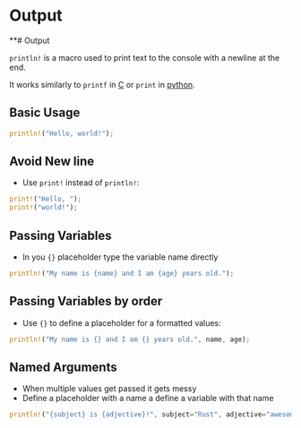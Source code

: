 # Output

**# Output

`println!` is a macro used to print text to the console with a newline at the end.

It works similarly to `printf` in [C](contents-c.md) or `print` in [python](contents-python.md).

## Basic Usage

```rust
println!("Hello, world!");
```

## Avoid New line

- Use `print!` instead of `println!`:

```rust
print!("Hello, "); 
print!("world!");
```

## Passing Variables

- In you `{}` placeholder type the variable name directly

```rust
println!("My name is {name} and I am {age} years old.");
```

## Passing Variables by order

- Use `{}` to define a placeholder for a formatted values:

```rust
println!("My name is {} and I am {} years old.", name, age);
```

## Named Arguments

- When multiple values get passed it gets messy
- Define a placeholder with a name a define a variable with that name

```rust
println!("{subject} is {adjective}!", subject="Rust", adjective="awesome");
```
